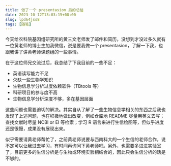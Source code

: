 ```yaml
---
title: 做了一个 presentasion 后的总结
date: 2023-10-12T13:03:15+08:00
slug: lpd64jss8
tags: [随笔]
---
```


今天给农科院基因组研究所的黄三文老师发了邮件和简历，没想到才没过多久就有一位黄老师的博士生加我微信，说是要我做一个 presentasion，了解一下我，也跟我讲了讲黄老师课题组的一些事情。

<!--more-->

在于这位师兄交流过后，我总结了下我目前的一些不足：

- 英语读写能力不足
- 欠缺一些生物学知识
- 生物信息学分析过度依赖软件（TBtools 等）
- 科研项目的参与度不高
- 生物信息学分析深度不够，多在基因层面

这些问题也需要迫切的解决。其实自从了解了一些生物信息学相关的东西之后我也发现了上述问题，也在积极地做出改变，例如仓库地 README 尽量用英文去写；查找文献时尽量 NCBI or EI 等检索；学习 R 语言来进行生信绘图等，但似乎进度还是很慢，成果没有展现出来。

似乎需要请黄老师帮忙了，之前黄老师说要与西南科大的一个生信的老师合作，说不定可以让我过去学习，有时间再询问下黄老师吧。另外，也需要多进进实验室了，目前更多的生信分析是与生物或环境实验相结合的，因此只会生信分析的话是不够的。